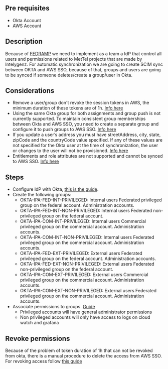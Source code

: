 ## Pre requisites
- Okta Account
- AWS Account

## Description
Because of [FEDRAMP](https://www.fedramp.gov/) we need to implement as a team a IdP that control all users and permissions 
related to MetTel projects that are made by Intelygenz. For automatic synchronization we are going to create SCIM sync between
OKTA and AWS SSO, because of that, groups and users are going to be synced if someone deletes/create a group/user in Okta.

## Considerations
- Remove a user/group don't revoke the session tokens in AWS, the minimum duration of these tokens are of 1h. [Info here](https://docs.aws.amazon.com/singlesignon/latest/userguide/authconcept.html#sessionsconcept)
- Using the same Okta group for both assignments and group push is not currently supported. To maintain consistent group memberships between Okta and AWS SSO, you need to create a separate group and configure it to push groups to AWS SSO. [Info here](https://docs.aws.amazon.com/singlesignon/latest/userguide/okta-idp.html)
- If you update a user’s address you must have streetAddress, city, state, zipCode and the countryCode value specified. If any of these values are not specified for the Okta user at the time of synchronization, the user or changes to the user will not be provisioned. [Info here](https://docs.aws.amazon.com/singlesignon/latest/userguide/okta-idp.html)
- Entitlements and role attributes are not supported and cannot be synced to AWS SSO. [Info here](https://docs.aws.amazon.com/singlesignon/latest/userguide/okta-idp.html)

## Steps
- Configure IdP with Okta, [this is the guide](https://docs.aws.amazon.com/singlesignon/latest/userguide/okta-idp.html).
- Create the following groups:
  - OKTA-IPA-FED-INT-PRIVILEGED: Internal users Federated privileged group on the federal account. Administration accounts.
  - OKTA-IPA-FED-INT-NON-PRIVILEGED: Internal users Federated non-privileged group on the federal account.
  - OKTA-IPA-COM-INT-PRIVILEGED: Internal users Commercial privileged group on the commercial account. Administration accounts.
  - OKTA-IPA-COM-INT-NON-PRIVILEGED: Internal users Federated privileged group on the commercial account. Administration accounts.
  - OKTA-IPA-FED-EXT-PRIVILEGED: External users Federated privileged group on the federal account. Administration accounts.
  - OKTA-IPA-FED-EXT-NON-PRIVILEGED: External users Federated non-privileged group on the federal account.
  - OKTA-IPA-COM-EXT-PRIVILEGED: External users Commercial privileged group on the commercial account. Administration accounts.
  - OKTA-IPA-COM-EXT-NON-PRIVILEGED: External users Federated privileged group on the commercial account. Administration accounts.
- Associate permissions to groups. [Guide](https://docs.aws.amazon.com/singlesignon/latest/userguide/iam-auth-access-overview.html)
  - Privileged accounts will have general administrator permissions
  - Non privileged accounts will only have access to logs on cloud watch and grafana


## Revoke permissions
Because of the problem of token duration of 1h that can not be revoked from okta, there is a manual procedure to delete 
the access from AWS SSO. For revoking access follow [this guide](https://docs.aws.amazon.com/IAM/latest/UserGuide/id_roles_use_revoke-sessions.html)

